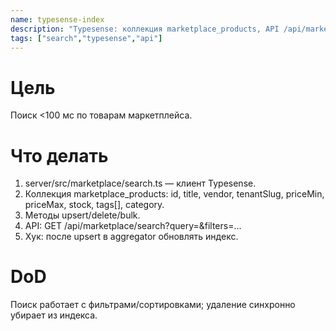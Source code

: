 ```yaml
---
name: typesense-index
description: "Typesense: коллекция marketplace_products, API /api/marketplace/search, индексация после апсерта в aggregator."
tags: ["search","typesense","api"]
---
```


# Цель
Поиск <100 мс по товарам маркетплейса.

# Что делать
1) server/src/marketplace/search.ts — клиент Typesense.
2) Коллекция marketplace_products: id, title, vendor, tenantSlug, priceMin, priceMax, stock, tags[], category.
3) Методы upsert/delete/bulk.
4) API: GET /api/marketplace/search?query=&filters=...
5) Хук: после upsert в aggregator обновлять индекс.

# DoD
Поиск работает с фильтрами/сортировками; удаление синхронно убирает из индекса.
